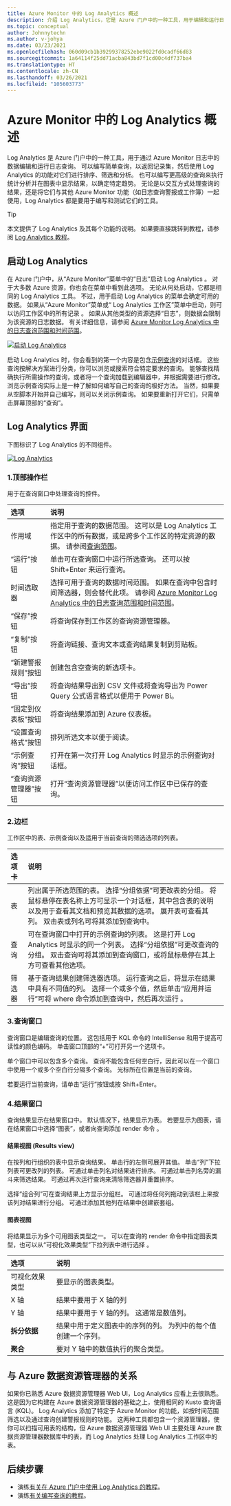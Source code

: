 ```yaml
---
title: Azure Monitor 中的 Log Analytics 概述
description: 介绍 Log Analytics，它是 Azure 门户中的一种工具，用于编辑和运行日志查询，以便分析 Azure Monitor 日志中的数据。
ms.topic: conceptual
author: Johnnytechn
ms.author: v-johya
ms.date: 03/23/2021
ms.openlocfilehash: 060d09cb1b39299378252ebe9022fd0cadf66d83
ms.sourcegitcommit: 1a64114f25dd71acba843bd7f1cd00c4df737ba4
ms.translationtype: HT
ms.contentlocale: zh-CN
ms.lasthandoff: 03/26/2021
ms.locfileid: "105603773"
---
```

# <a name="overview-of-log-analytics-in-azure-monitor"></a>Azure Monitor 中的 Log Analytics 概述
Log Analytics 是 Azure 门户中的一种工具，用于通过 Azure Monitor 日志中的数据编辑和运行日志查询。 可以编写简单查询，以返回记录集，然后使用 Log Analytics 的功能对它们进行排序、筛选和分析。 也可以编写更高级的查询来执行统计分析并在图表中显示结果，以确定特定趋势。 无论是以交互方式处理查询的结果，还是将它们与其他 Azure Monitor 功能（如日志查询警报或工作簿）一起使用，Log Analytics 都是要用于编写和测试它们的工具。 


> [!TIP]
> 本文提供了 Log Analytics 及其每个功能的说明。 如果要直接跳转到教程，请参阅 [Log Analytics 教程](./log-analytics-tutorial.md)。



## <a name="starting-log-analytics"></a>启动 Log Analytics
在 Azure 门户中，从“Azure Monitor”菜单中的“日志”启动 Log Analytics 。 对于大多数 Azure 资源，你也会在菜单中看到此选项。 无论从何处启动，它都是相同的 Log Analytics 工具。 不过，用于启动 Log Analytics 的菜单会确定可用的数据。 如果从“Azure Monitor”菜单或“ Log Analytics 工作区”菜单中启动，则可以访问工作区中的所有记录 。 如果从其他类型的资源选择“日志”，则数据会限制为该资源的日志数据。 有关详细信息，请参阅 [Azure Monitor Log Analytics 中的日志查询范围和时间范围](./scope.md)。

[![启动 Log Analytics](./media/log-analytics-overview/start-log-analytics.png)](./media/log-analytics-overview/start-log-analytics.png#lightbox)

启动 Log Analytics 时，你会看到的第一个内容是包含[示例查询](../logs/example-queries.md)的对话框。 这些查询按解决方案进行分类，你可以浏览或搜索符合特定要求的查询。 能够查找精确执行所需操作的查询，或者将一个查询加载到编辑器中，并根据需要进行修改。 浏览示例查询实际上是一种了解如何编写自己的查询的极好方法。 当然，如果要从空脚本开始并自己编写，则可以关闭示例查询。 如果要重新打开它们，只需单击屏幕顶部的“查询”。

## <a name="log-analytics-interface"></a>Log Analytics 界面
下图标识了 Log Analytics 的不同组件。

[![Log Analytics](./media/log-analytics-overview/log-analytics.png)](./media/log-analytics-overview/log-analytics.png#lightbox)

### <a name="1-top-action-bar"></a>1.顶部操作栏
用于在查询窗口中处理查询的控件。

| 选项 | 说明 |
|:---|:---|
| 作用域 | 指定用于查询的数据范围。 这可以是 Log Analytics 工作区中的所有数据，或是跨多个工作区的特定资源的数据。 请参阅[查询范围](./scope.md)。 |
| “运行”按钮 | 单击可在查询窗口中运行所选查询。 还可以按 Shift+Enter 来运行查询。 |
| 时间选取器 | 选择可用于查询的数据时间范围。 如果在查询中包含时间筛选器，则会替代此项。 请参阅 [Azure Monitor Log Analytics 中的日志查询范围和时间范围](./scope.md)。 |
| “保存”按钮 | 将查询保存到工作区的查询资源管理器。 |
 “复制”按钮 | 将查询链接、查询文本或查询结果复制到剪贴板。 |
| “新建警报规则”按钮 | 创建包含空查询的新选项卡。 |
| “导出”按钮 | 将查询结果导出到 CSV 文件或将查询导出为 Power Query 公式语言格式以便用于 Power Bi。 |
| “固定到仪表板”按钮 | 将查询结果添加到 Azure 仪表板。 |
| “设置查询格式”按钮 | 排列所选文本以便于阅读。 |
| “示例查询”按钮 | 打开在第一次打开 Log Analytics 时显示的示例查询对话框。 |
| “查询资源管理器”按钮 | 打开“查询资源管理器”以便访问工作区中已保存的查询。 |


### <a name="2-sidebar"></a>2.边栏
工作区中的表、示例查询以及适用于当前查询的筛选选项的列表。

| 选项卡 | 说明 |
|:---|:---|
| 表 | 列出属于所选范围的表。 选择“分组依据”可更改表的分组。 将鼠标悬停在表名称上方可显示一个对话框，其中包含表的说明以及用于查看其文档和预览其数据的选项。 展开表可查看其列。 双击表或列名可将其添加到查询中。 |
| 查询 | 可在查询窗口中打开的示例查询的列表。 这是打开 Log Analytics 时显示的同一个列表。 选择“分组依据”可更改查询的分组。 双击查询可将其添加到查询窗口，或将鼠标悬停在其上方可查看其他选项。 |
| 筛选器 | 基于查询结果创建筛选器选项。 运行查询之后，将显示在结果中具有不同值的列。 选择一个或多个值，然后单击“应用并运行”可将 where 命令添加到查询中，然后再次运行 。 |

### <a name="3-query-window"></a>3.查询窗口
查询窗口是编辑查询的位置。 这包括用于 KQL 命令的 IntelliSense 和用于提高可读性的颜色编码。 单击窗口顶部的“+”可打开另一个选项卡。

单个窗口中可以包含多个查询。 查询不能包含任何空白行，因此可以在一个窗口中使用一个或多个空白行分隔多个查询。 光标所在位置是当前的查询。

若要运行当前查询，请单击“运行”按钮或按 Shift+Enter。

### <a name="4-results-window"></a>4.结果窗口
查询结果显示在结果窗口中。 默认情况下，结果显示为表。 若要显示为图表，请在结果窗口中选择“图表”，或者向查询添加 render 命令 。

#### <a name="results-view"></a>结果视图 (Results view)
在按列和行组织的表中显示查询结果。 单击行的左侧可展开其值。 单击“列”下拉列表可更改列的列表。 可通过单击列名对结果进行排序。 可通过单击列名旁的漏斗来筛选结果。 可通过再次运行查询来清除筛选器并重置排序。

选择“组合列”可在查询结果上方显示分组栏。 可通过将任何列拖动到该栏上来按该列对结果进行分组。 可通过添加其他列在结果中创建嵌套组。 

#### <a name="chart-view"></a>图表视图
将结果显示为多个可用图表类型之一。 可以在查询的 render 命令中指定图表类型，也可以从“可视化效果类型”下拉列表中进行选择 。

| 选项 | 说明 |
|:---|:---|
| 可视化效果类型 | 要显示的图表类型。 |
| X 轴 | 结果中要用于 X 轴的列 
| Y 轴 | 结果中要用于 Y 轴的列。 这通常是数值列。 |
| **拆分依据** | 结果中用于定义图表中的序列的列。 为列中的每个值创建一个序列。 |
| **聚合** | 要对 Y 轴中的数值执行的聚合类型。 |

## <a name="relationship-to-azure-data-explorer"></a>与 Azure 数据资源管理器的关系
如果你已熟悉 Azure 数据资源管理器 Web UI，Log Analytics 应看上去很熟悉。 这是因为它构建在 Azure 数据资源管理器的基础之上，使用相同的 Kusto 查询语言 (KQL)。 Log Analytics 添加了特定于 Azure Monitor 的功能，如按时间范围筛选以及通过查询创建警报规则的功能。 这两种工具都包含一个资源管理器，使你可以扫描可用表的结构，但 Azure 数据资源管理器 Web UI 主要处理 Azure 数据资源管理器数据库中的表，而 Log Analytics 处理 Log Analytics 工作区中的表。 

## <a name="next-steps"></a>后续步骤
- 演练[有关在 Azure 门户中使用 Log Analytics 的教程](./log-analytics-tutorial.md)。
- 演练[有关编写查询的教程](./get-started-queries.md)。

